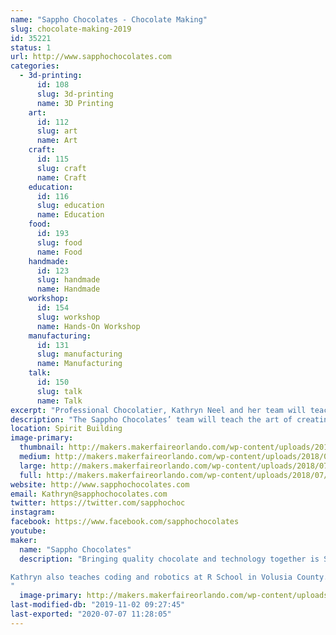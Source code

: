 ```yaml
---
name: "Sappho Chocolates - Chocolate Making"
slug: chocolate-making-2019
id: 35221
status: 1
url: http://www.sapphochocolates.com
categories:
  - 3d-printing:
      id: 108
      slug: 3d-printing
      name: 3D Printing
    art:
      id: 112
      slug: art
      name: Art
    craft:
      id: 115
      slug: craft
      name: Craft
    education:
      id: 116
      slug: education
      name: Education
    food:
      id: 193
      slug: food
      name: Food
    handmade:
      id: 123
      slug: handmade
      name: Handmade
    workshop:
      id: 154
      slug: workshop
      name: Hands-On Workshop
    manufacturing:
      id: 131
      slug: manufacturing
      name: Manufacturing
    talk:
      id: 150
      slug: talk
      name: Talk
excerpt: "Professional Chocolatier, Kathryn Neel and her team will teach the art of creating molded chocolates using a variety of fun molds while discussing the art and science of chocolate making."
description: "The Sappho Chocolates’ team will teach the art of creating molded chocolates using a variety of fun molds. Workshop attendees will have fun learning about the science and history of making chocolate. The best part of the workshop is you get to keep what you make. This means you’ll get to keep close to a ¼ pound of quality chocolate. Tickets ($10) for this event can be purchased at the Sappho Table. There will be a total of 4 chocolate making workshops during the weekend (2 on Saturday and 2 on Sunday)."
location: Spirit Building
image-primary:
  thumbnail: http://makers.makerfaireorlando.com/wp-content/uploads/2018/07/Castle-9709-600-by-556-150x150.jpg
  medium: http://makers.makerfaireorlando.com/wp-content/uploads/2018/07/Castle-9709-600-by-556-300x278.jpg
  large: http://makers.makerfaireorlando.com/wp-content/uploads/2018/07/Castle-9709-600-by-556.jpg
  full: http://makers.makerfaireorlando.com/wp-content/uploads/2018/07/Castle-9709-600-by-556.jpg
website: http://www.sapphochocolates.com
email: Kathryn@sapphochocolates.com
twitter: https://twitter.com/sapphochoc
instagram: 
facebook: https://www.facebook.com/sapphochocolates
youtube: 
maker:
  name: "Sappho Chocolates"
  description: "Bringing quality chocolate and technology together is Sappho Chocolates’ passion. They use a 3D printer and vacuforming to create their own chocolate molds. Kathryn Neel, Professional Chocolatier, has been making chocolates for over 20 years as gifts for friends and family. Her two business partners, Charlotte Lambert and Darlene Duncan, tasted Kathryn’s chocolates and asked her why she wasn’t selling them. This was the beginning of Sappho Chocolates. 

Kathryn also teaches coding and robotics at R School in Volusia County.
"
  image-primary: http://makers.makerfaireorlando.com/wp-content/uploads/2017/10/Alafaya-Library-150-BY-150.jpg
last-modified-db: "2019-11-02 09:27:45"
last-exported: "2020-07-07 11:28:05"
---
```

